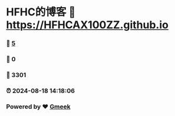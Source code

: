 # HFHC的博客 :link: https://HFHCAX100ZZ.github.io 
### :page_facing_up: [5](https://HFHCAX100ZZ.github.io/tag.html) 
### :speech_balloon: 0 
### :hibiscus: 3301 
### :alarm_clock: 2024-08-18 14:18:06 
### Powered by :heart: [Gmeek](https://github.com/Meekdai/Gmeek)
